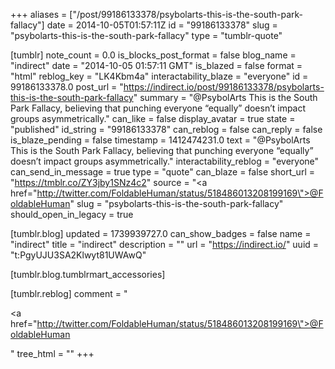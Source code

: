 +++
aliases = ["/post/99186133378/psybolarts-this-is-the-south-park-fallacy"]
date = 2014-10-05T01:57:11Z
id = "99186133378"
slug = "psybolarts-this-is-the-south-park-fallacy"
type = "tumblr-quote"

[tumblr]
note_count = 0.0
is_blocks_post_format = false
blog_name = "indirect"
date = "2014-10-05 01:57:11 GMT"
is_blazed = false
format = "html"
reblog_key = "LK4Kbm4a"
interactability_blaze = "everyone"
id = 99186133378.0
post_url = "https://indirect.io/post/99186133378/psybolarts-this-is-the-south-park-fallacy"
summary = "@PsybolArts This is the South Park Fallacy, believing that punching everyone “equally” doesn’t impact groups asymmetrically."
can_like = false
display_avatar = true
state = "published"
id_string = "99186133378"
can_reblog = false
can_reply = false
is_blaze_pending = false
timestamp = 1412474231.0
text = "@PsybolArts This is the South Park Fallacy, believing that punching everyone &ldquo;equally&rdquo; doesn&rsquo;t impact groups asymmetrically."
interactability_reblog = "everyone"
can_send_in_message = true
type = "quote"
can_blaze = false
short_url = "https://tmblr.co/ZY3jby1SNz4c2"
source = "<a href=\"http://twitter.com/FoldableHuman/status/518486013208199169\">@FoldableHuman</a>"
slug = "psybolarts-this-is-the-south-park-fallacy"
should_open_in_legacy = true

[tumblr.blog]
updated = 1739939727.0
can_show_badges = false
name = "indirect"
title = "indirect"
description = ""
url = "https://indirect.io/"
uuid = "t:PgyUJU3SA2Klwyt81UWAwQ"

[tumblr.blog.tumblrmart_accessories]

[tumblr.reblog]
comment = "<p><a href=\"http://twitter.com/FoldableHuman/status/518486013208199169\">@FoldableHuman</a></p>"
tree_html = ""
+++
